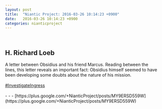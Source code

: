 ```yaml
---
layout: post
title:  "Niantic Project: 2016-03-26 10:14:23 +0900"
date:   2016-03-26 10:14:23 +0900
categories: nianticproject
---
```

<div class="shared"><br /><h2>H. Richard Loeb</h2>A letter between Obsidius and his friend Marcus. Reading between the lines, this letter reveals an important fact: Obsidius himself seemed to have been developing some doubts about the nature of his mission.<br /><br /><a rel="nofollow" class="ot-hashtag" href="https://plus.google.com/s/%23InvestigateIngress">#InvestigateIngress</a><br /><br /></div>
- - -
[https://plus.google.com/+NianticProject/posts/MY9ERSD559W](https://plus.google.com/+NianticProject/posts/MY9ERSD559W)
